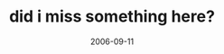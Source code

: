 ---
layout: base.njk
title : 'did i miss something here?' 
view_title : 'did i miss something here?' 
year : '2006' 
date : '2006-09-11' 
img_file : '/drawing/didimisssomethinghere.png' 
html_file : 'didimisssomethinghere' 
next_html : 'ithoughtwehaddisscussedthis.html' 
year_order : '245' 
permalink : "title/{{html_file}}.html"
---